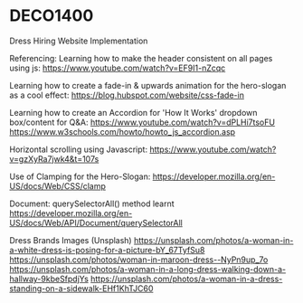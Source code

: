 # DECO1400
Dress Hiring Website Implementation


Referencing:
Learning how to make the header consistent on all pages using js:
https://www.youtube.com/watch?v=EF9I1-nZcqc

Learning how to create a fade-in & upwards animation for the hero-slogan as a cool effect:
https://blog.hubspot.com/website/css-fade-in

Learning how to create an Accordion for 'How It Works' dropdown box/content for Q&A:
https://www.youtube.com/watch?v=dPLHi7tsoFU
https://www.w3schools.com/howto/howto_js_accordion.asp

Horizontal scrolling using Javascript:
https://www.youtube.com/watch?v=gzXyRa7jwk4&t=107s

Use of Clamping for the Hero-Slogan:
https://developer.mozilla.org/en-US/docs/Web/CSS/clamp

Document: querySelectorAll() method learnt
https://developer.mozilla.org/en-US/docs/Web/API/Document/querySelectorAll

Dress Brands Images (Unsplash)
https://unsplash.com/photos/a-woman-in-a-white-dress-is-posing-for-a-picture-bY_67TyfSu8
https://unsplash.com/photos/woman-in-maroon-dress--NyPn9up_7o
https://unsplash.com/photos/a-woman-in-a-long-dress-walking-down-a-hallway-9kbeSfpdjYs
https://unsplash.com/photos/a-woman-in-a-dress-standing-on-a-sidewalk-EHf1KhTJC60